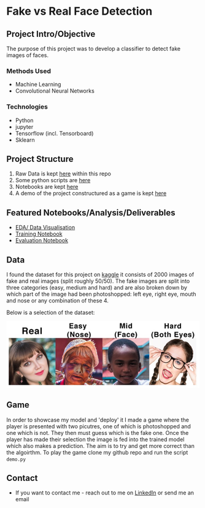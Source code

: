 # Fake vs Real Face Detection
## Project Intro/Objective
The purpose of this project was to develop a classifier to detect fake images of faces. 

### Methods Used
* Machine Learning
* Convolutional Neural Networks

### Technologies
* Python
* jupyter
* Tensorflow (incl. Tensorboard)
* Sklearn 

## Project Structure

1. Raw Data is kept [here](./data/raw) within this repo
2. Some python scripts are [here](./src)
3. Notebooks are kept [here](./notebooks)
4. A demo of the project constructured as a game is kept [here](./demo)

## Featured Notebooks/Analysis/Deliverables
* [EDA/ Data Visualisation](.notebooks/EDA.ipynb)
* [Training Notebook](notebooks/training.ipynb)
* [Evaluation Notebook](./notebooks/Evaluation.ipynb)

## Data

I found the dataset for this project on [kaggle](https://www.kaggle.com/ciplab/real-and-fake-face-detection) it consists of 2000 images of fake and real images (split roughly 50/50). The fake images are split into three categories (easy, medium and hard) and are also broken down by which part of the image had been photoshopped: left eye, right eye, mouth and nose or any combination of these 4.

Below is a selection of the dataset:

![image-20200108150438294](assets/image-20200108150438294.png)

## Game

In order to showcase my model and 'deploy' it I made a game where the player is presented with two picutres, one of which is photoshopped and one which is not. They then must guess which is the fake one. Once the player has made their selection the image is fed into the trained model which also makes a prediction. The aim is to try and get more correct than the algoirthm. To play the game clone my github repo and run the script `demo.py` 

## Contact
* If you want to contact me - reach out to me on [LinkedIn](www.linkedin.com/in/rees) or send me an email

